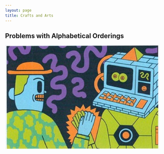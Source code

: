 ```yaml
---
layout: page
title: Crafts and Arts
---
```


## Problems with Alphabetical Orderings

![Computer Fun](/images/CompSci.jpg)
